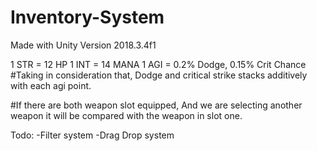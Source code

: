 # Inventory-System

Made with Unity Version 2018.3.4f1

1 STR = 12 HP
1 INT = 14 MANA
1 AGI = 0.2% Dodge, 0.15% Crit Chance
#Taking in consideration that, 
Dodge and critical strike stacks additively with each agi point. 

#If there are both weapon slot equipped,
And we are selecting another weapon it will be compared with the weapon in slot one.

Todo:
-Filter system
-Drag Drop system
